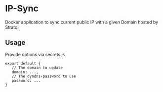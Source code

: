 # IP-Sync

Docker application to sync current public IP with a given Domain hosted by Strato!

## Usage

Provide options via secrets.js

    export default {
       // The domain to update
       domain: ...,
       // The dyndns-password to use
       password: ...
    }
